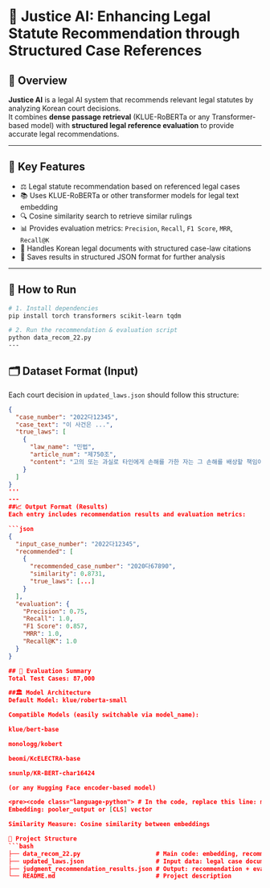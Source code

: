 # 🧾 Justice AI: Enhancing Legal Statute Recommendation through Structured Case References

## 📌 Overview  
**Justice AI** is a legal AI system that recommends relevant legal statutes by analyzing Korean court decisions.  
It combines **dense passage retrieval** (KLUE-RoBERTa or any Transformer-based model) with **structured legal reference evaluation** to provide accurate legal recommendations.

---

## 🧠 Key Features  
- ⚖️ Legal statute recommendation based on referenced legal cases  
- 📚 Uses KLUE-RoBERTa or other transformer models for legal text embedding  
- 🔍 Cosine similarity search to retrieve similar rulings  
- 📊 Provides evaluation metrics: `Precision`, `Recall`, `F1 Score`, `MRR`, `Recall@K`  
- 🧾 Handles Korean legal documents with structured case-law citations  
- 💾 Saves results in structured JSON format for further analysis  

---

## 🚀 How to Run

```bash
# 1. Install dependencies
pip install torch transformers scikit-learn tqdm

# 2. Run the recommendation & evaluation script
python data_recom_22.py
---
```
## 🗂️ Dataset Format (Input)

Each court decision in `updated_laws.json` should follow this structure:

```json
{
  "case_number": "2022다12345",
  "case_text": "이 사건은 ...",
  "true_laws": [
    {
      "law_name": "민법",
      "article_num": "제750조",
      "content": "고의 또는 과실로 타인에게 손해를 가한 자는 그 손해를 배상할 책임이 있다."
    }
  ]
}
'''
---
##📈 Output Format (Results)
Each entry includes recommendation results and evaluation metrics:

```json
{
  "input_case_number": "2022다12345",
  "recommended": [
    {
      "recommended_case_number": "2020다67890",
      "similarity": 0.8731,
      "true_laws": [...]
    }
  ],
  "evaluation": {
    "Precision": 0.75,
    "Recall": 1.0,
    "F1 Score": 0.857,
    "MRR": 1.0,
    "Recall@K": 1.0
  }
}

## 🧪 Evaluation Summary
Total Test Cases: 87,000

##🏛️ Model Architecture
Default Model: klue/roberta-small

Compatible Models (easily switchable via model_name):

klue/bert-base

monologg/kobert

beomi/KcELECTRA-base

snunlp/KR-BERT-char16424

(or any Hugging Face encoder-based model)

<pre><code class="language-python"> # In the code, replace this line: model_name = "klue/roberta-small" # with any compatible model: model_name = "klue/bert-base" </code></pre>
Embedding: pooler_output or [CLS] vector

Similarity Measure: Cosine similarity between embeddings

📁 Project Structure
```bash
├── data_recom_22.py                     # Main code: embedding, recommendation, evaluation
├── updated_laws.json                    # Input data: legal case documents
├── judgment_recommendation_results.json # Output: recommendation + evaluation
└── README.md                            # Project description
